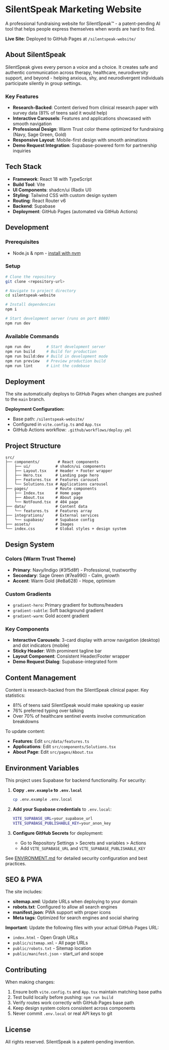 # SilentSpeak Marketing Website

A professional fundraising website for SilentSpeak™ - a patent-pending AI tool that helps people express themselves when words are hard to find.

**Live Site**: Deployed to GitHub Pages at `/silentspeak-website/`

## About SilentSpeak

SilentSpeak gives every person a voice and a choice. It creates safe and authentic communication across therapy, healthcare, neurodiversity support, and beyond - helping anxious, shy, and neurodivergent individuals participate silently in group settings.

### Key Features

- **Research-Backed**: Content derived from clinical research paper with survey data (81% of teens said it would help)
- **Interactive Carousels**: Features and applications showcased with smooth navigation
- **Professional Design**: Warm Trust color theme optimized for fundraising (Navy, Sage Green, Gold)
- **Responsive Layout**: Mobile-first design with smooth animations
- **Demo Request Integration**: Supabase-powered form for partnership inquiries

## Tech Stack

- **Framework**: React 18 with TypeScript
- **Build Tool**: Vite
- **UI Components**: shadcn/ui (Radix UI)
- **Styling**: Tailwind CSS with custom design system
- **Routing**: React Router v6
- **Backend**: Supabase
- **Deployment**: GitHub Pages (automated via GitHub Actions)

## Development

### Prerequisites

- Node.js & npm - [install with nvm](https://github.com/nvm-sh/nvm#installing-and-updating)

### Setup

```bash
# Clone the repository
git clone <repository-url>

# Navigate to project directory
cd silentspeak-website

# Install dependencies
npm i

# Start development server (runs on port 8080)
npm run dev
```

### Available Commands

```bash
npm run dev       # Start development server
npm run build     # Build for production
npm run build:dev # Build in development mode
npm run preview   # Preview production build
npm run lint      # Lint the codebase
```

## Deployment

The site automatically deploys to GitHub Pages when changes are pushed to the `main` branch.

**Deployment Configuration:**
- Base path: `/silentspeak-website/`
- Configured in `vite.config.ts` and `App.tsx`
- GitHub Actions workflow: `.github/workflows/deploy.yml`

## Project Structure

```
src/
├── components/        # React components
│   ├── ui/           # shadcn/ui components
│   ├── Layout.tsx    # Header + Footer wrapper
│   ├── Hero.tsx      # Landing page hero
│   ├── Features.tsx  # Features carousel
│   └── Solutions.tsx # Applications carousel
├── pages/            # Route components
│   ├── Index.tsx     # Home page
│   ├── About.tsx     # About page
│   └── NotFound.tsx  # 404 page
├── data/             # Content data
│   └── features.ts   # Features array
├── integrations/     # External services
│   └── supabase/     # Supabase config
├── assets/           # Images
└── index.css         # Global styles + design system
```

## Design System

### Colors (Warm Trust Theme)
- **Primary**: Navy/Indigo (#3f5d8f) - Professional, trustworthy
- **Secondary**: Sage Green (#7ea990) - Calm, growth
- **Accent**: Warm Gold (#e8a628) - Hope, optimism

### Custom Gradients
- `gradient-hero`: Primary gradient for buttons/headers
- `gradient-subtle`: Soft background gradient
- `gradient-warm`: Gold accent gradient

### Key Components
- **Interactive Carousels**: 3-card display with arrow navigation (desktop) and dot indicators (mobile)
- **Sticky Header**: With prominent tagline bar
- **Layout Component**: Consistent Header/Footer wrapper
- **Demo Request Dialog**: Supabase-integrated form

## Content Management

Content is research-backed from the SilentSpeak clinical paper. Key statistics:
- 81% of teens said SilentSpeak would make speaking up easier
- 76% preferred typing over talking
- Over 70% of healthcare sentinel events involve communication breakdowns

To update content:
- **Features**: Edit `src/data/features.ts`
- **Applications**: Edit `src/components/Solutions.tsx`
- **About Page**: Edit `src/pages/About.tsx`

## Environment Variables

This project uses Supabase for backend functionality. For security:

1. **Copy `.env.example` to `.env.local`**
   ```bash
   cp .env.example .env.local
   ```

2. **Add your Supabase credentials** to `.env.local`:
   ```bash
   VITE_SUPABASE_URL=your_supabase_url
   VITE_SUPABASE_PUBLISHABLE_KEY=your_anon_key
   ```

3. **Configure GitHub Secrets** for deployment:
   - Go to Repository Settings > Secrets and variables > Actions
   - Add `VITE_SUPABASE_URL` and `VITE_SUPABASE_PUBLISHABLE_KEY`

See [ENVIRONMENT.md](./ENVIRONMENT.md) for detailed security configuration and best practices.

## SEO & PWA

The site includes:
- **sitemap.xml**: Update URLs when deploying to your domain
- **robots.txt**: Configured to allow all search engines
- **manifest.json**: PWA support with proper icons
- **Meta tags**: Optimized for search engines and social sharing

**Important**: Update the following files with your actual GitHub Pages URL:
- `index.html` - Open Graph URLs
- `public/sitemap.xml` - All page URLs
- `public/robots.txt` - Sitemap location
- `public/manifest.json` - start_url and scope

## Contributing

When making changes:
1. Ensure both `vite.config.ts` and `App.tsx` maintain matching base paths
2. Test build locally before pushing: `npm run build`
3. Verify routes work correctly with GitHub Pages base path
4. Keep design system colors consistent across components
5. Never commit `.env.local` or real API keys to git

## License

All rights reserved. SilentSpeak is a patent-pending invention.

